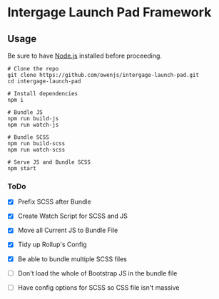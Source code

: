 # Intergage Launch Pad Framework

## Usage
Be sure to have [Node.js](https://nodejs.org/) installed before proceeding.
```
# Clone the repo
git clone https://github.com/owenjs/intergage-launch-pad.git
cd intergage-launch-pad

# Install dependencies
npm i

# Bundle JS
npm run build-js
npm run watch-js

# Bundle SCSS
npm run build-scss
npm run watch-scss

# Serve JS and Bundle SCSS
npm start
```

### ToDo
- [x] Prefix SCSS after Bundle
- [x] Create Watch Script for SCSS and JS
- [x] Move all Current JS to Bundle File
- [x] Tidy up Rollup's Config
- [x] Be able to bundle multiple SCSS files

- [ ] Don't load the whole of Bootstrap JS in the bundle file
- [ ] Have config options for SCSS so CSS file isn't massive
